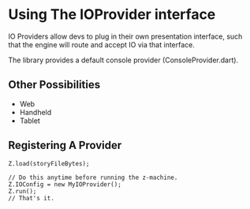 # Using The IOProvider interface #
IO Providers allow devs to plug in their own presentation interface, such
that the engine will route and accept IO via that interface.

The library provides a default console provider (ConsoleProvider.dart).

## Other Possibilities ##
* Web
* Handheld
* Tablet

## Registering A Provider ##
    Z.load(storyFileBytes);

    // Do this anytime before running the z-machine.
    Z.IOConfig = new MyIOProvider();
    Z.run();
    // That's it.